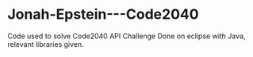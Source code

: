 # Jonah-Epstein---Code2040
Code used to solve Code2040 API Challenge
Done on eclipse with Java, relevant libraries given.
